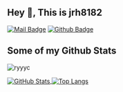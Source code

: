 ## Hey 👋, This is jrh8182

[![Mail Badge](https://img.shields.io/badge/-1721145407@qq.com-c14438?style=flat&logo=Gmail&logoColor=white&link=mailto:1721145407@qq.com)](mailto:1721145407@qq.com) [![Github Badge](https://img.shields.io/badge/-jrh8182-grey?style=flat&logo=github&logoColor=white&link=https://github.com/jrh8182/)](https://www.github.com/jrh8182/)
## Some of my Github Stats
<p align=left> <img src=https://komarev.com/ghpvc/?username=jrh8182 alt=ryyyc /> </p>

<a href="https://github.com/jrh8182">
  <img align="center" alt="GitHub Stats" src="https://github-readme-stats.vercel.app/api?username=jrh8182&show_icons=true&include_all_commits=true" />
</a>
<a href="https://github.com/jrh8182">
  <img align="center" alt="Top Langs" src="https://github-readme-stats.vercel.app/api/top-langs/?username=jrh8182&layout=compact&hide=CSS" />
</a>

<!--
**jrh8182/jrh8182** is a ✨ _special_ ✨ repository because its `README.md` (this file) appears on your GitHub profile.

Here are some ideas to get you started:

- 🔭 I’m currently working on ...
- 🌱 I’m currently learning ...
- 👯 I’m looking to collaborate on ...
- 🤔 I’m looking for help with ...
- 💬 Ask me about ...
- 📫 How to reach me: ...
- 😄 Pronouns: ...
- ⚡ Fun fact: ...
-->
